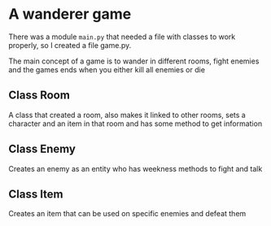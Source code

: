 # A wanderer game

There was a module ```main.py``` that needed a file with classes to work properly, so I created a file game.py.

The main concept of a game is to wander in different rooms, fight enemies and the games ends when you either kill all enemies or die

## Class Room

A class that created a room, also makes it linked to other rooms, sets a character and an item in that room and has some method to get information

## Class Enemy

Creates an enemy as an entity who has weekness methods to fight and talk

## Class Item

Creates an item that can be used on specific enemies and defeat them
